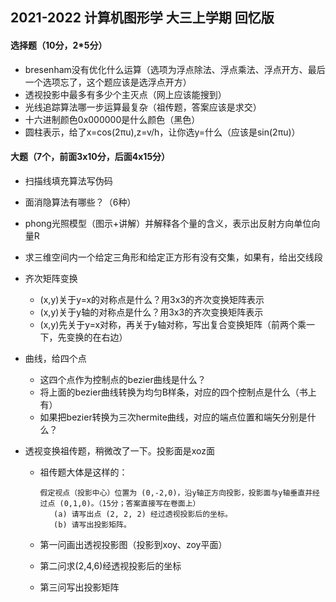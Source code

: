 ## 2021-2022 计算机图形学 大三上学期 回忆版

#### 选择题（10分，2*5分）

* bresenham没有优化什么运算（选项为浮点除法、浮点乘法、浮点开方、最后一个选项忘了，这个题应该是选浮点开方）
* 透视投影中最多有多少个主灭点（网上应该能搜到）
* 光线追踪算法哪一步运算最复杂（祖传题，答案应该是求交）
* 十六进制颜色0x000000是什么颜色（黑色）
* 圆柱表示，给了x=cos(2πu),z=v/h，让你选y=什么（应该是sin(2πu)）

#### 大题（7个，前面3x10分，后面4x15分）

* 扫描线填充算法写伪码

* 面消隐算法有哪些？（6种）

* phong光照模型（图示+讲解）并解释各个量的含义，表示出反射方向单位向量R

* 求三维空间内一个给定三角形和给定正方形有没有交集，如果有，给出交线段

* 齐次矩阵变换

  * (x,y)关于y=x的对称点是什么？用3x3的齐次变换矩阵表示
  * (x,y)关于y轴的对称点是什么？用3x3的齐次变换矩阵表示
  * (x,y)先关于y=x对称，再关于y轴对称，写出复合变换矩阵（前两个乘一下，先变换的在右边）

* 曲线，给四个点

  * 这四个点作为控制点的bezier曲线是什么？
  * 将上面的bezier曲线转换为均匀B样条，对应的四个控制点是什么（书上有）
  * 如果把bezier转换为三次hermite曲线，对应的端点位置和端矢分别是什么？

* 透视变换祖传题，稍微改了一下。投影面是xoz面

  * 祖传题大体是这样的：

    ```
    假定视点（投影中心）位置为 (0,-2,0)，沿y轴正方向投影，投影面与y轴垂直并经过点 (0,1,0)。（15分；答案直接写在卷面上）
       (a) 请写出点 (2, 2, 2) 经过透视投影后的坐标。
       (b) 请写出投影矩阵。
    ```

  * 第一问画出透视投影图（投影到xoy、zoy平面）

  * 第二问求(2,4,6)经透视投影后的坐标

  * 第三问写出投影矩阵